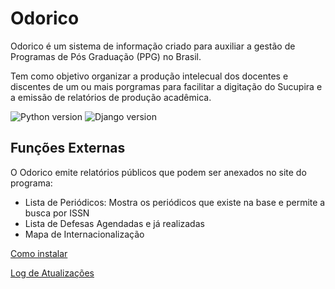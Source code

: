 # Odorico

Odorico é um sistema de informação criado para auxiliar a gestão de Programas de Pós Graduação (PPG) no Brasil.

Tem como objetivo organizar a produção intelecual dos docentes e discentes de um ou mais porgramas para facilitar a digitação do Sucupira e a emissão de relatórios de produção acadêmica.

![Python version](https://img.shields.io/badge/python-3.5%7C3.6-blue)
![Django version](https://img.shields.io/badge/django-3.3-yellow)

## Funções Externas

O Odorico emite relatórios públicos que podem ser anexados no site do programa:

* Lista de Periódicos: Mostra os periódicos que existe na base e permite a busca por ISSN
* Lista de Defesas Agendadas e já realizadas
* Mapa de Internacionalização

[Como instalar](install.md)

[Log de Atualizações](log.md)
